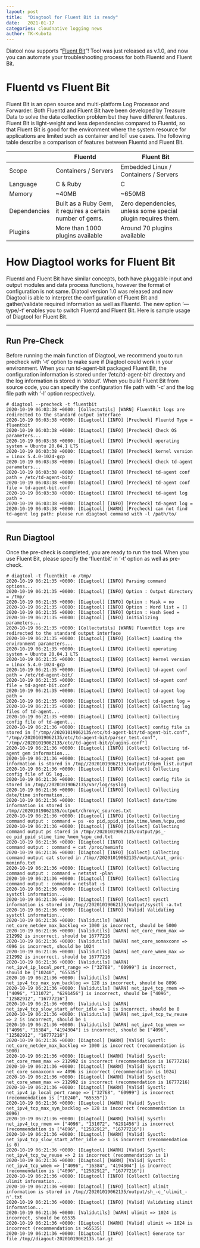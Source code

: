```yaml
---
layout: post
title:  "Diagtool for Fluent Bit is ready"
date:   2021-01-17
categories: cloudnative logging news
author: TK-Kubota
---
```


Diatool now supports “[Fluent Bit](https://www.fluentbit.io/)”! Tool was just released as v.1.0, and now you can automate your troubleshooting process for both Fluentd and Fluent Bit.

# Fluentd vs Fluent Bit

Fluent Bit is an open source and multi-platform Log Processor and Forwarder. Both Fluentd and Fluent Bit have been developed by Treasure Data to solve the data collection problem but they have different features. Fluent Bit is light-weight and less dependencies compared to Fluentd, so that Fluent Bit is good for the environment where the system resource for applications are limited such as container and IoT use cases.
The following table describe a comparison of features between Fluentd and Fluent Bit. 

|      | Fluentd | Fluent Bit |
| ----------- | ----------- | ----------- |
| Scope     | Containers / Servers     |Embedded Linux / Containers / Servers     |
| Language   | C & Ruby       |C      |
| Memory   | ~40MB       |~650MB       |
| Dependencies   | Built as a Ruby Gem, it requires a certain number of gems.     |Zero dependencies, unless some special plugin requires them.      |
| Plugins   |More than 1000 plugins available      |Around 70 plugins available   |

# How Diagtool works for Fluent Bit

Fluentd and Fluent Bit have similar concepts, both have pluggable input and output modules and data process functions, however the format of configuration is not same.  Diatool version 1.0 was released and now Diagtool is able to interpret the configuration of Fluent Bit and gather/validate required information as well as Fluentd.  The new option ‘—type/-t‘ enables you to switch Fluentd and Fluent Bit. Here is sample usage of Diagtool for Fluent Bit.  

-----------------------------

## Run Pre-Check

Before running the main function of Diagtool, we recommend you to run precheck with ‘-t’ option to make sure if Diagtool could work in your environment. When you run td-agent-bit packaged Fluent Bit, the configuration information is stored under ‘/etc/td-agent-bit‘ directory and the log information is stored in ‘stdout’. When you build Fluent Bit from source code, you can specify the configuration file path with ‘-c‘ and the log file path with ‘-l’ option respectively. 

```
# diagtool --precheck -t fluentbit
2020-10-19 06:03:38 +0000: [Collectutils] [WARN] FluentBit logs are redirected to the standard output interface
2020-10-19 06:03:38 +0000: [Diagtool] [INFO] [Precheck] Fluentd Type = fluentbit
2020-10-19 06:03:38 +0000: [Diagtool] [INFO] [Precheck] Check OS parameters...
2020-10-19 06:03:38 +0000: [Diagtool] [INFO] [Precheck] operating system = Ubuntu 20.04.1 LTS
2020-10-19 06:03:38 +0000: [Diagtool] [INFO] [Precheck] kernel version = Linux 5.4.0-1024-gcp
2020-10-19 06:03:38 +0000: [Diagtool] [INFO] [Precheck] Check td-agent parameters...
2020-10-19 06:03:38 +0000: [Diagtool] [INFO] [Precheck] td-agent conf path = /etc/td-agent-bit/
2020-10-19 06:03:38 +0000: [Diagtool] [INFO] [Precheck] td-agent conf file = td-agent-bit.conf
2020-10-19 06:03:38 +0000: [Diagtool] [INFO] [Precheck] td-agent log path =
2020-10-19 06:03:38 +0000: [Diagtool] [INFO] [Precheck] td-agent log =
2020-10-19 06:03:38 +0000: [Diagtool] [WARN] [Precheck] can not find td-agent log path: please run diagtool command with -l /path/to/
```
-----------------------------

## Run Diagtool

Once the pre-check is completed, you are ready to run the tool. When you use Fluent Bit, please specify the ‘fluentbit‘ in ‘-t‘ option as well as pre-check.  

```
# diagtool -t fluentbit -o /tmp/
2020-10-19 06:21:35 +0000: [Diagtool] [INFO] Parsing command options...
2020-10-19 06:21:35 +0000: [Diagtool] [INFO] Option : Output directory = /tmp/
2020-10-19 06:21:35 +0000: [Diagtool] [INFO] Option : Mask = no
2020-10-19 06:21:35 +0000: [Diagtool] [INFO] Option : Word list = []
2020-10-19 06:21:35 +0000: [Diagtool] [INFO] Option : Hash Seed =
2020-10-19 06:21:35 +0000: [Diagtool] [INFO] Initializing parameters...
2020-10-19 06:21:35 +0000: [Collectutils] [WARN] FluentBit logs are redirected to the standard output interface
2020-10-19 06:21:35 +0000: [Diagtool] [INFO] [Collect] Loading the environment parameters...
2020-10-19 06:21:35 +0000: [Diagtool] [INFO] [Collect] operating system = Ubuntu 20.04.1 LTS
2020-10-19 06:21:35 +0000: [Diagtool] [INFO] [Collect] kernel version = Linux 5.4.0-1024-gcp
2020-10-19 06:21:35 +0000: [Diagtool] [INFO] [Collect] td-agent conf path = /etc/td-agent-bit/
2020-10-19 06:21:35 +0000: [Diagtool] [INFO] [Collect] td-agent conf file = td-agent-bit.conf
2020-10-19 06:21:35 +0000: [Diagtool] [INFO] [Collect] td-agent log path =
2020-10-19 06:21:35 +0000: [Diagtool] [INFO] [Collect] td-agent log =
2020-10-19 06:21:35 +0000: [Diagtool] [INFO] [Collect] Collecting log files of td-agent...
2020-10-19 06:21:35 +0000: [Diagtool] [INFO] [Collect] Collecting config file of td-agent...
2020-10-19 06:21:36 +0000: [Diagtool] [INFO] [Collect] config file is stored in ["/tmp//20201019062135/etc/td-agent-bit/td-agent-bit.conf", "/tmp//20201019062135/etc/td-agent-bit/parser_test.conf", "/tmp//20201019062135/etc/td-agent-bit/plugins.conf"]
2020-10-19 06:21:36 +0000: [Diagtool] [INFO] [Collect] Collecting td-agent gem information...
2020-10-19 06:21:36 +0000: [Diagtool] [INFO] [Collect] td-agent gem information is stored in /tmp//20201019062135/output/tdgem_list.output
2020-10-19 06:21:36 +0000: [Diagtool] [INFO] [Collect] Collecting config file of OS log...
2020-10-19 06:21:36 +0000: [Diagtool] [INFO] [Collect] config file is stored in /tmp//20201019062135/var/log/syslog
2020-10-19 06:21:36 +0000: [Diagtool] [INFO] [Collect] Collecting date/time information...
2020-10-19 06:21:36 +0000: [Diagtool] [INFO] [Collect] date/time information is stored in /tmp//20201019062135/output/chronyc_sources.txt
2020-10-19 06:21:36 +0000: [Diagtool] [INFO] [Collect] Collecting command output : command = ps -eo pid,ppid,stime,time,%mem,%cpu,cmd
2020-10-19 06:21:36 +0000: [Diagtool] [INFO] [Collect] Collecting command output ps stored in /tmp//20201019062135/output/ps_-eo_pid_ppid_stime_time_%mem_%cpu_cmd.txt
2020-10-19 06:21:36 +0000: [Diagtool] [INFO] [Collect] Collecting command output : command = cat /proc/meminfo
2020-10-19 06:21:36 +0000: [Diagtool] [INFO] [Collect] Collecting command output cat stored in /tmp//20201019062135/output/cat_-proc-meminfo.txt
2020-10-19 06:21:36 +0000: [Diagtool] [INFO] [Collect] Collecting command output : command = netstat -plan
2020-10-19 06:21:36 +0000: [Diagtool] [INFO] [Collect] Collecting command output : command = netstat -s
2020-10-19 06:21:36 +0000: [Diagtool] [INFO] [Collect] Collecting systctl information...
2020-10-19 06:21:36 +0000: [Diagtool] [INFO] [Collect] sysctl information is stored in /tmp//20201019062135/output/sysctl_-a.txt
2020-10-19 06:21:36 +0000: [Diagtool] [INFO] [Valid] Validating systctl information...
2020-10-19 06:21:36 +0000: [Validutils] [WARN] net_core_netdev_max_backlog => 1000 is incorrect, should be 5000
2020-10-19 06:21:36 +0000: [Validutils] [WARN] net_core_rmem_max => 212992 is incorrect, should be 16777216
2020-10-19 06:21:36 +0000: [Validutils] [WARN] net_core_somaxconn => 4096 is incorrect, should be 1024
2020-10-19 06:21:36 +0000: [Validutils] [WARN] net_core_wmem_max => 212992 is incorrect, should be 16777216
2020-10-19 06:21:36 +0000: [Validutils] [WARN] net_ipv4_ip_local_port_range => ["32768", "60999"] is incorrect, should be ["10240", "65535"]
2020-10-19 06:21:36 +0000: [Validutils] [WARN] net_ipv4_tcp_max_syn_backlog => 128 is incorrect, should be 8096
2020-10-19 06:21:36 +0000: [Validutils] [WARN] net_ipv4_tcp_rmem => ["4096", "131072", "6291456"] is incorrect, should be ["4096", "12582912", "16777216"]
2020-10-19 06:21:36 +0000: [Validutils] [WARN] net_ipv4_tcp_slow_start_after_idle => 1 is incorrect, should be 0
2020-10-19 06:21:36 +0000: [Validutils] [WARN] net_ipv4_tcp_tw_reuse => 2 is incorrect, should be 1
2020-10-19 06:21:36 +0000: [Validutils] [WARN] net_ipv4_tcp_wmem => ["4096", "16384", "4194304"] is incorrect, should be ["4096", "12582912", "16777216"]
2020-10-19 06:21:36 +0000: [Diagtool] [WARN] [Valid] Sysctl: net_core_netdev_max_backlog => 1000 is incorrect (recommendation is 5000)
2020-10-19 06:21:36 +0000: [Diagtool] [WARN] [Valid] Sysctl: net_core_rmem_max => 212992 is incorrect (recommendation is 16777216)
2020-10-19 06:21:36 +0000: [Diagtool] [WARN] [Valid] Sysctl: net_core_somaxconn => 4096 is incorrect (recommendation is 1024)
2020-10-19 06:21:36 +0000: [Diagtool] [WARN] [Valid] Sysctl: net_core_wmem_max => 212992 is incorrect (recommendation is 16777216)
2020-10-19 06:21:36 +0000: [Diagtool] [WARN] [Valid] Sysctl: net_ipv4_ip_local_port_range => ["32768", "60999"] is incorrect (recommendation is ["10240", "65535"])
2020-10-19 06:21:36 +0000: [Diagtool] [WARN] [Valid] Sysctl: net_ipv4_tcp_max_syn_backlog => 128 is incorrect (recommendation is 8096)
2020-10-19 06:21:36 +0000: [Diagtool] [WARN] [Valid] Sysctl: net_ipv4_tcp_rmem => ["4096", "131072", "6291456"] is incorrect (recommendation is ["4096", "12582912", "16777216"])
2020-10-19 06:21:36 +0000: [Diagtool] [WARN] [Valid] Sysctl: net_ipv4_tcp_slow_start_after_idle => 1 is incorrect (recommendation is 0)
2020-10-19 06:21:36 +0000: [Diagtool] [WARN] [Valid] Sysctl: net_ipv4_tcp_tw_reuse => 2 is incorrect (recommendation is 1)
2020-10-19 06:21:36 +0000: [Diagtool] [WARN] [Valid] Sysctl: net_ipv4_tcp_wmem => ["4096", "16384", "4194304"] is incorrect (recommendation is ["4096", "12582912", "16777216"])
2020-10-19 06:21:36 +0000: [Diagtool] [INFO] [Collect] Collecting ulimit information...
2020-10-19 06:21:36 +0000: [Diagtool] [INFO] [Collect] ulimit information is stored in /tmp//20201019062135/output/sh_-c_'ulimit_-n'.txt
2020-10-19 06:21:36 +0000: [Diagtool] [INFO] [Valid] Validating ulimit information...
2020-10-19 06:21:36 +0000: [Validutils] [WARN] ulimit => 1024 is incorrect, should be 65535
2020-10-19 06:21:36 +0000: [Diagtool] [WARN] [Valid] ulimit => 1024 is incorrect (recommendation is >65535)
2020-10-19 06:21:36 +0000: [Diagtool] [INFO] [Collect] Generate tar file /tmp//diagout-20201019062135.tar.gz
```
